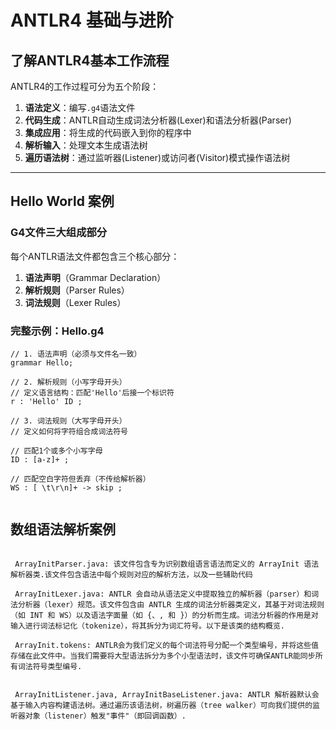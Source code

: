 # ANTLR4 基础与进阶

## 了解ANTLR4基本工作流程

ANTLR4的工作过程可分为五个阶段：

1. **语法定义**：编写`.g4`语法文件
2. **代码生成**：ANTLR自动生成词法分析器(Lexer)和语法分析器(Parser)
3. **集成应用**：将生成的代码嵌入到你的程序中
4. **解析输入**：处理文本生成语法树
5. **遍历语法树**：通过监听器(Listener)或访问者(Visitor)模式操作语法树

---

## Hello World 案例

### G4文件三大组成部分

每个ANTLR语法文件都包含三个核心部分：

1. **语法声明**（Grammar Declaration）
2. **解析规则**（Parser Rules）
3. **词法规则**（Lexer Rules）

### 完整示例：Hello.g4

```antlr
// 1. 语法声明（必须与文件名一致）
grammar Hello;

// 2. 解析规则（小写字母开头）
// 定义语言结构：匹配'Hello'后接一个标识符
r : 'Hello' ID ;

// 3. 词法规则（大写字母开头）
// 定义如何将字符组合成词法符号

// 匹配1个或多个小写字母
ID : [a-z]+ ;

// 匹配空白字符但丢弃（不传给解析器）
WS : [ \t\r\n]+ -> skip ;


```

## 数组语法解析案例

```antlr

 ArrayInitParser.java: 该文件包含专为识别数组语言语法而定义的 ArrayInit 语法解析器类.该文件包含语法中每个规则对应的解析方法，以及一些辅助代码
 
 ArrayInitLexer.java: ANTLR 会自动从语法定义中提取独立的解析器（parser）和词法分析器（lexer）规范。该文件包含由 ANTLR 生成的词法分析器类定义，其基于对词法规则（如 INT 和 WS）以及语法字面量（如 {、, 和 }）的分析而生成。词法分析器的作用是对输入进行词法标记化（tokenize），将其拆分为词汇符号。以下是该类的结构概览.
 
 ArrayInit.tokens: ANTLR会为我们定义的每个词法符号分配一个类型编号，并将这些值存储在此文件中。当我们需要将大型语法拆分为多个小型语法时，该文件可确保ANTLR能同步所有词法符号类型编号.
 
 
 ArrayInitListener.java, ArrayInitBaseListener.java: ANTLR 解析器默认会基于输入内容构建语法树。通过遍历该语法树，树遍历器（tree walker）可向我们提供的监听器对象（listener）触发"事件"（即回调函数）.
 


```



